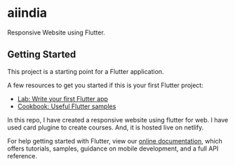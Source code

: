 # aiindia

Responsive Website using Flutter.

## Getting Started

This project is a starting point for a Flutter application.

A few resources to get you started if this is your first Flutter project:

- [Lab: Write your first Flutter app](https://flutter.dev/docs/get-started/codelab)
- [Cookbook: Useful Flutter samples](https://flutter.dev/docs/cookbook)


In this repo, I have created a responsive website using flutter for web.
I have used card plugine to create courses. And, it is hosted live on netlify.

For help getting started with Flutter, view our
[online documentation](https://flutter.dev/docs), which offers tutorials,
samples, guidance on mobile development, and a full API reference.
